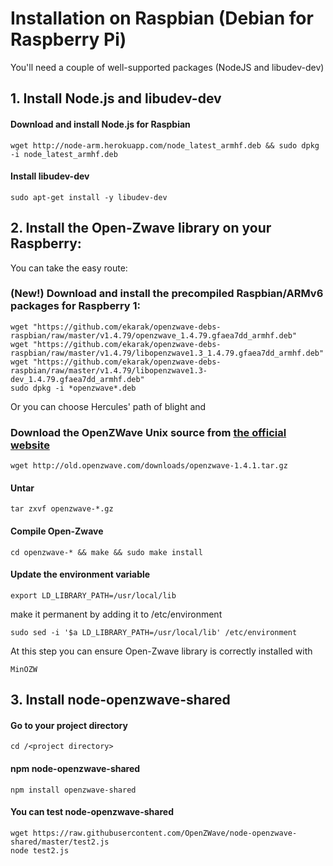 # Installation on Raspbian (Debian for Raspberry Pi)

You'll need a couple of well-supported packages (NodeJS and libudev-dev)

## 1. Install Node.js and libudev-dev

#### Download and install Node.js for Raspbian
```wget http://node-arm.herokuapp.com/node_latest_armhf.deb && sudo dpkg -i node_latest_armhf.deb```

#### Install libudev-dev
```sudo apt-get install -y libudev-dev```


## 2. Install the Open-Zwave library on your Raspberry:

You can take the easy route:

### (New!) Download and install the precompiled Raspbian/ARMv6 packages for Raspberry 1:

```
wget "https://github.com/ekarak/openzwave-debs-raspbian/raw/master/v1.4.79/openzwave_1.4.79.gfaea7dd_armhf.deb"
wget "https://github.com/ekarak/openzwave-debs-raspbian/raw/master/v1.4.79/libopenzwave1.3_1.4.79.gfaea7dd_armhf.deb"
wget "https://github.com/ekarak/openzwave-debs-raspbian/raw/master/v1.4.79/libopenzwave1.3-dev_1.4.79.gfaea7dd_armhf.deb"
sudo dpkg -i *openzwave*.deb
```

Or you can choose Hercules' path of blight and
### Download the OpenZWave Unix source from [the official website](http://old.openzave.com/downloads/)
```wget http://old.openzwave.com/downloads/openzwave-1.4.1.tar.gz```

#### Untar
```tar zxvf openzwave-*.gz```

#### Compile Open-Zwave
```cd openzwave-* && make && sudo make install```

#### Update the environment variable
```
export LD_LIBRARY_PATH=/usr/local/lib
```
make it permanent by adding it to /etc/environment
```
sudo sed -i '$a LD_LIBRARY_PATH=/usr/local/lib' /etc/environment
```
At this step you can ensure Open-Zwave library is correctly installed with
```
MinOZW
```

## 3. Install node-openzwave-shared

#### Go to your project directory
`cd /<project directory>`

#### npm node-openzwave-shared
`npm install openzwave-shared`

#### You can test node-openzwave-shared
```
wget https://raw.githubusercontent.com/OpenZWave/node-openzwave-shared/master/test2.js
node test2.js
```
